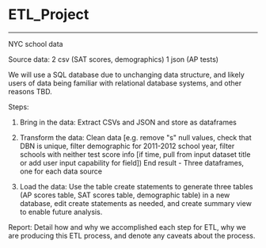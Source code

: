 # ETL_Project

<hr>

NYC school data

Source data: 
2 csv (SAT scores, demographics)
1 json (AP tests)

We will use a SQL database due to unchanging data structure, and likely users of data being familiar with relational database systems, and other reasons TBD. 

Steps: 

1. Bring in the data: Extract CSVs and JSON and store as dataframes

2. Transform the data: Clean data [e.g. remove "s" null values, check that DBN is unique, filter demographic for 2011-2012 school year, filter schools with neither test score info [if time, pull from input dataset title or add user input capability for field]) 
	End result - Three dataframes, one for each data source

3. Load the data: Use the table create statements to generate three tables (AP scores table, SAT scores table, demographic table) in a new database, edit create statements as 	needed, and create summary view to enable future analysis. 

Report: Detail how and why we accomplished each step for ETL, why we are producing this ETL process, and denote any caveats about the process. 



